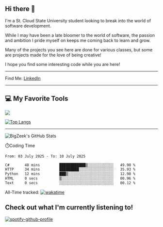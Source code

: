 ## Hi there 👋

I'm a St. Cloud State University student looking to break into the world of software development. 

While I may have been a late bloomer to the world of software, the passion and ambition I pride myself 
on keeps me coming back to learn and grow. 

Many of the projects you see here are done for various classes, but some are projects made
for the love of being creative!

I hope you find some interesting code while you are here!

---
Find Me: 
[LinkedIn](https://www.linkedin.com/in/zak-groenewold-04b1a3220/)


---
## 💻 My Favorite Tools
![](https://skillicons.dev/icons?i=git,python,java,dotnet,cs,vscode)

[![Top Langs](https://github-readme-stats.vercel.app/api/top-langs/?username=BigZeek)](https://github.com/BigZeek/github-readme-stats)


---

![BigZeek's GitHub Stats](https://github-readme-stats.vercel.app/api?username=BigZeek&show_icons=true&theme=radical)

⏱️Coding Time
<!--START_SECTION:waka-->

```txt
From: 03 July 2025 - To: 10 July 2025

C#       48 mins         ████████████▒░░░░░░░░░░░░   49.90 %
HTTP     34 mins         █████████░░░░░░░░░░░░░░░░   35.93 %
Python   12 mins         ███▒░░░░░░░░░░░░░░░░░░░░░   12.98 %
HTML     0 secs          ▒░░░░░░░░░░░░░░░░░░░░░░░░   00.96 %
Text     0 secs          ░░░░░░░░░░░░░░░░░░░░░░░░░   00.12 %
```

<!--END_SECTION:waka-->
All-Time tracked:
[![wakatime](https://wakatime.com/badge/user/af3e8694-2222-4de2-a458-248b84236d83.svg)](https://wakatime.com/@af3e8694-2222-4de2-a458-248b84236d83)

Check out what I'm currently listening to! 
---
[![spotify-github-profile](https://spotify-github-profile.kittinanx.com/api/view?uid=metalbass69&cover_image=true&theme=default&show_offline=false&background_color=121212&interchange=true&bar_color_cover=false)](https://spotify-github-profile.kittinanx.com/api/view?uid=metalbass69&redirect=true)

<!--
**BigZeek/BigZeek** is a ✨ _special_ ✨ repository because its `README.md` (this file) appears on your GitHub profile.

Here are some ideas to get you started:

- 🔭 I’m currently working on ...
- 🌱 I’m currently learning ...
- 👯 I’m looking to collaborate on ...
- 🤔 I’m looking for help with ...
- 💬 Ask me about ...
- 📫 How to reach me: ...
- 😄 Pronouns: ...
- ⚡ Fun fact: ...
-->
